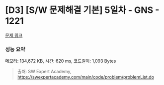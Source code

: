 # [D3] [S/W 문제해결 기본] 5일차 - GNS - 1221 

[문제 링크](https://swexpertacademy.com/main/code/problem/problemDetail.do?contestProbId=AV14jJh6ACYCFAYD) 

### 성능 요약

메모리: 134,672 KB, 시간: 620 ms, 코드길이: 1,093 Bytes



> 출처: SW Expert Academy, https://swexpertacademy.com/main/code/problem/problemList.do